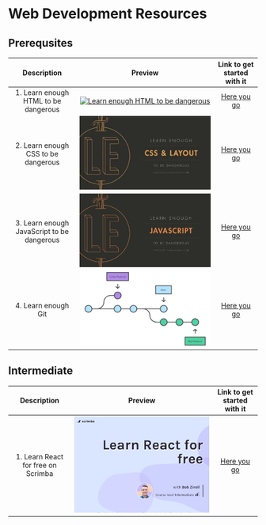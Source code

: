 # Web Development Resources

## Prerequsites

|                Description                 |                                                                                               Preview                                                                                               |                    Link to get started with it                     |
| :----------------------------------------: | :-------------------------------------------------------------------------------------------------------------------------------------------------------------------------------------------------: | :----------------------------------------------------------------: |
|    1. Learn enough HTML to be dangerous    | <center> [![Learn enough HTML to be dangerous](https://i.ytimg.com/vi/jd0_UxUSTf4/mqdefault.jpg "Introduction to HTML")](https://www.learnenough.com/html-tutorial "Introduction to HTML") <center> |      [Here you go](https://www.learnenough.com/html-tutorial)      |
|    2. Learn enough CSS to be dangerous     |               <center> [![Learn enough CSS](./images/learn_enough_css.jpg "Introduction to CSS")](https://www.learnenough.com/css-and-layout-tutorial "Introduction to CSS") <center>               | [Here you go](https://www.learnenough.com/css-and-layout-tutorial) |
| 3. Learn enough JavaScript to be dangerous |                          <center> [![Learn enough JS](./images/learn_enough_js.jpg "Learn enough JS")](https://www.learnenough.com/javascript "Learn enough JS") <center>                           |       [Here you go](https://www.learnenough.com/javascript)        |
|            4. Learn enough Git             |         <center> [![Git complete introduction (by Atlassian)](./images/git.png "Git complete intro (Atlassian)")](https://www.atlassian.com/git "Git complete intro (atlassian)") <center>          |            [Here you go](https://www.atlassian.com/git)            |

## Intermediate

|            Description             |                                                                            Preview                                                                             |             Link to get started with it             |
| :--------------------------------: | :------------------------------------------------------------------------------------------------------------------------------------------------------------: | :-------------------------------------------------: |
| 1. Learn React for free on Scrimba | <center> [![Learn React for free on Scrimba](./images/React.png "Introduction to HTML")](https://scrimba.com/learn/learnreact "Introduction to HTML") <center> | [Here you go](https://scrimba.com/learn/learnreact) |

